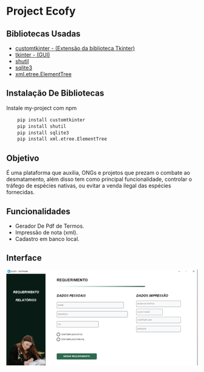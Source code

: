 
# Project Ecofy



## Bibliotecas Usadas

 - [customtkinter - (Extensão da biblioteca Tkinter)](https://customtkinter.tomschimansky.com/documentation/)
 - [tkinter - (GUI)](https://docs.python.org/pt-br/dev/library/tkinter.html)
 - [shutil](https://docs.python.org/3/library/shutil.html)
 - [sqlite3](https://www.sqlite.org/docs.html)
 - [xml.etree.ElementTree](https://docs.python.org/3/library/xml.etree.elementtree.html)



## Instalação De Bibliotecas

Instale my-project com npm

```bash
    pip install customtkinter
    pip install shutil
    pip install sqlite3
    pip install xml.etree.ElementTree
```

## Objetivo

É uma plataforma que auxilia, ONGs e projetos que prezam o combate ao desmatamento, além disso tem como principal funcionalidade, controlar o tráfego de espécies nativas, ou evitar a venda ilegal das espécies fornecidas. 


## Funcionalidades

- Gerador De Pdf de Termos.
- Impressão de nota (xml).
- Cadastro em banco local.


## Interface

![App Screenshot](path/screenshot.png)


